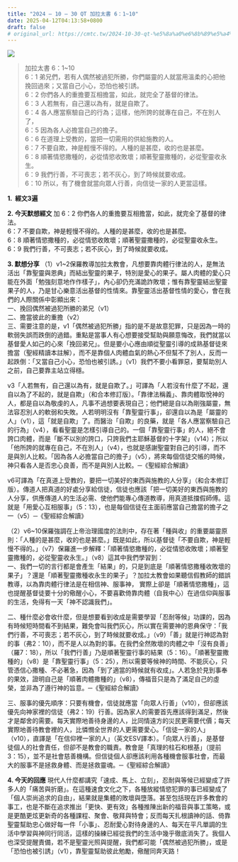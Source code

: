 ```yaml
---
title: "2024 – 10 – 30 QT 加拉太書 6：1~10"
date: 2025-04-12T04:13:58+0800
draft: false
# original_url: https://cmtc.tw/2024-10-30-qt-%e5%8a%a0%e6%8b%89%e5%a4%aa%e6%9b%b8-6%ef%bc%9a110
---
```


![](/images/qt.jpg)
> 加拉太書 6：1\~10  
> 6：1 弟兄們，若有人偶然被過犯所勝，你們屬靈的人就當用溫柔的心把他挽回過來；又當自己小心，恐怕也被引誘。  
> 6：2 你們各人的重擔要互相擔當，如此，就完全了基督的律法。  
> 6：3 人若無有，自己還以為有，就是自欺了。  
> 6：4 各人應當察驗自己的行為；這樣，他所誇的就專在自己，不在別人了，  
> 6：5 因為各人必擔當自己的擔子。  
> 6：6 在道理上受教的，當把一切需用的供給施教的人。  
> 6：7 不要自欺，神是輕慢不得的。人種的是甚麼，收的也是甚麼。  
> 6：8 順著情慾撒種的，必從情慾收敗壞；順著聖靈撒種的，必從聖靈收永生。  
> 6：9 我們行善，不可喪志；若不灰心，到了時候就要收成。  
> 6：10 所以，有了機會就當向眾人行善，向信徒一家的人更當這樣。

**1.  經文3遍**

**2. 今天默想經文**
加 6：2 你們各人的重擔要互相擔當，如此，就完全了基督的律法。  
6：7 不要自欺，神是輕慢不得的。人種的是甚麼，收的也是甚麼。  
6：8 順著情慾撒種的，必從情慾收敗壞；順著聖靈撒種的，必從聖靈收永生。  
6：9 我們行善，不可喪志；若不灰心，到了時候就要收成。

**3. 默想分享**
（1）v1\~2保羅教導加拉太教會，凡想要靠肉體行律法的人，是無法活出「靠聖靈與恩典」而結出聖靈的果子，特別是愛心的果子。屬人肉體的愛心只能在外面「勉強刻意地作作樣子」，內心卻仍充滿詭詐敗壞；惟有靠聖靈結出聖靈果子的人，乃是甘心樂意活出基督的性情來。靠聖靈活出基督性情的愛心，會在我們的人際關係中彰顯出來：  
一、挽回偶然被過犯所勝的弟兄（v1）  
二、擔當彼此的重擔（v2）  
三、需要注意的是，v1「偶然被過犯所勝」指的是不是故意犯罪，只是因為一時的軟弱失誤而跌倒的過錯。重點是當事人有心想要接受幫助與願意悔改，我們就當以基督愛人如己的心來「挽回弟兄」。但是要小心應由順從聖靈引導的成熟基督徒來擔當（聖經精讀本註解），而不是靠個人肉體血氣的熱心不但幫不了別人，反而一起跌倒：「又當自己小心，恐怕也被引誘。」（v1）我們不要小看罪惡，要幫助別人之前，自己要靠主站立得穩。

v3「人若無有，自己還以為有，就是自欺了。」可譯為「人若沒有什麼了不起，還自以為了不起的，就是自欺」（和合本修訂版）。「靠律法稱義」、靠肉體取悅神的人，都是自以為敬虔的人，凡事不過想要表現自己；他們總是自以為剛強屬靈，無法容忍別人的軟弱和失敗。人若明明沒有「靠聖靈行事」，卻還自以為是「屬靈的人」（v1），這「就是自欺」了。而醫治「自欺」的良藥，就是「各人應當察驗自己的行為」（v4），看看聖靈是怎樣引導自己的。一個「靠聖靈行事」的人，絕不會誇口肉體，而是「斷不以別的誇口，只誇我們主耶穌基督的十字架」（v14）；所以「他所誇的就專在自己，不在別人」（v4），也就是感謝聖靈對自己的引導，而不是與別人比較。「因為各人必擔當自己的擔子」（v5），將來每個信徒交帳的時候，神只看各人是否忠心良善，而不是與別人比較。─《聖經綜合解讀》

v6可譯為「在真道上受教的，要把一切美好的東西與施教的人分享」（和合本修訂版）。傳道人把真道的好處分享給信徒，信徒也應該「把一切美好的東西與施教的人分享，供應傳道人的生活必需、使他們能專心傳道教導，用真道抵擋假師傅。這就是「用愛心互相服事」（5：13），也是每個信徒在主面前應當自己擔當的擔子之一（v5）─《聖經綜合解讀》

（2）v6\~10保羅強調在上帝治理國度的法則中，存在著「種與收」的重要屬靈原則：「人種的是甚麼，收的也是甚麼。」既是如此，所以基督徒「不要自欺，神是輕慢不得的。」（v7）保羅進一步解釋：「順著情慾撒種的，必從情慾收敗壞；順著聖靈撒種的，必從聖靈收永生。」（v8）這其中我們學習到：  
一、我們一切的言行都是會產生「結果」的，只是到底是「順著情慾撒種收敗壞的果子」？還是「順著聖靈撒種收永生的果子」？加拉太教會如果聽信假教師的錯誤教導，以為靠肉體行律法是在相信神、服事神， 實際上卻是「順著情慾撒種」，這也提醒基督徒要十分的儆醒小心，不要喜歡倚靠肉體（自我中心）在過信仰與服事的生活，免得有一天「神不認識我們」。

二、種什麼必會收什麼，但是想要看到收成是需要學習「忍耐等候」功課的，因為有時候短時間看不到結果，難免會叫我們灰心，所以實在需要神的恩典保守：「我們行善，不可喪志；若不灰心，到了時候就要收成。」（v9）「善」就是行神認為對的事（弗2：10），而不是人以為對的事。在我們全然敗壞的肉體之中「沒有良善」（羅7：18），所以「我們行善」乃是順著聖靈行事的結果（5：16）。「順著聖靈撒種的」（v8）是「靠聖靈行事」（5：25），所以需要等候神的時間、不能灰心，只管憑信心撒種、不必著急，因為「到了適當的時候就有收成」。人若急於見到事奉的果效，證明自己是「順著肉體撒種的」（v8），傳福音只是為了滿足自己的虛榮，並非為了遵行神的旨意。─《聖經綜合解讀》

三、服事的優先順序：只要有機會，信徒就應當「向眾人行善」（v10），但卻應該優先向神家裡的信徒（弗2：19）行善。因為家人的需要首先應該得到滿足，然後才是鄰舍的需要。每天實際地善待身邊的人，比同情遠方的災民更需要代價；每天實際地善待教會裡的人，比憐憫全世界的人更需要愛心。「信徒一家的人」（v10），直譯是「在信仰裡一家的人」（英文ESV譯本）。「向眾人行善」，是基督徒個人的社會責任，但卻不是教會的職責。教會是「真理的柱石和根基」（提前3：15），並不是社會慈善機構。但信徒個人卻應該利用各種機會服事社會，而最大的服事不是拯救身體、而是拯救靈魂。─《聖經綜合解讀》

**4. 今天的回應**
現代人什麼都講究「速成、馬上、立刻」，忍耐與等候已經變成了許多人的「痛苦與折磨」。在這種速食文化之下，各種放縱情慾犯罪的事已經變成了「個人崇尚追求的自由」，結果就是集體的敗壞與墮落。甚至包括現在許多教會的事工，也是不斷在追求推出「更快、更有效」各種推陳出新的福音與事工策略，或是更酷更炫更新奇的各種課程、聚會、敬拜與特會；反而每天扎根讀神的話、倚靠聖靈幫助忠心做好每一件「小事」、忍耐愛心對待身邊的人、每天在平凡單調的生活中學習與神同行同活，這樣的操練已經從我們的生活中幾乎徹底消失了。我個人也深受提醒責備，若不是聖靈光照與提醒，我們都可能「偶然被過犯所勝」，或是「恐怕也被引誘」（v1），靠聖靈幫助彼此勉勵，儆醒同奔天路！
